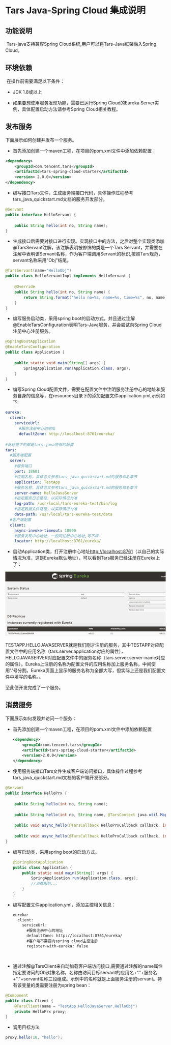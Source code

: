 # Tars Java-Spring Cloud 集成说明

## 功能说明

​       Tars-java支持兼容Spring Cloud系统,用户可以将Tars-Java框架融入Spring Cloud。

## 环境依赖

​       在操作前需要满足以下条件：

- JDK 1.8或以上

- 如果要想使用服务发现功能，需要已运行Spring Cloud的Eureka Server实例，具体配置启动方法请参考Spring Cloud相关教程。

## 发布服务

  下面展示如何创建并发布一个服务。

- 首先添加创建一个maven工程，在项目的pom.xml文件中添加依赖配置：

```xml
<dependency>
    <groupId>com.tencent.tars</groupId>
    <artifactId>tars-spring-cloud-starter</artifactId>
    <version> 2.0.0</version>
</dependency>
```

- 编写接口Tars文件，生成服务端接口代码，具体操作过程参考tars_java_quickstart.md文档的服务开发部分。

```java
@Servant
public interface HelloServant {

	public String hello(int no, String name);          
}
```

- 生成接口后需要对接口进行实现。实现接口中的方法，之后对整个实现类添加@TarsServant注解，该注解表明被修饰的类是一个Tars Servant，并需要在注解中表明该Servant名称，作为客户端调用Servant的标识,按照Tars规范，servant名称采用"Obj"结尾。

```java
@TarsServant(name="HelloObj")
public class HelloServantImpl implements HelloServant {

    @Override
    public String hello(int no, String name) {
        return String.format("hello no=%s, name=%s, time=%s", no, name,     System.currentTimeMillis());
    }
}
```

- 编写服务启动类，采用spring boot的启动方式，并且通过注解@EnableTarsConfiguration表明Tars-Java服务，并会尝试向Spring Cloud注册中心注册服务。


```java
@SpringBootApplication
@EnableTarsConfiguration
public class Application {

    public static void main(String[] args) {
        SpringApplication.run(Application.class, args);
    }
}
```
- 编写Spring Cloud配置文件，需要在配置文件中注明服务注册中心的地址和服务自身的信息等，在resources目录下的添加配置文件application.yml,示例如下:


```yml
eureka:
  client:
    serviceUrl:
      #服务注册中心的地址
	  defaultZone: http://localhost:8761/eureka/

#此标签下的都是tars-java特有的配置
tars:    
  #服务端配置
  server:
    #服务端口
    port: 18601 
    #应用名称，具体含义参考tars_java_quickstart.md的服务命名章节
    application: TestApp
    #服务名称，具体含义参考tars_java_quickstart.md的服务命名章节
    server-name: HelloJavaServer
    #指定服务日志路径，以实际情况为准
    log-path: /usr/local/tars-eureka-test/bin/log
    #指定数据文件路径，以实际情况为准
    data-path: /usr/local/tars-eureka-test/data
  #客户端配置
  client:
    async-invoke-timeout: 10000
    #服务发现中心地址，一般同注册中心地址,可不填
    locator: http://localhost:8761/eureka/
```
- 启动Application类，打开注册中心地址[http://localhost:8761](http://localhost:8761/)（以自己的实际情况为准，这是Eureka默认地址），可以看到Tars服务已经注册在Eureka上了：

![eureka-tars-java](images/eureka-tars-java.png)

 TESTAPP.HELLOJAVASERVER就是我们刚才注册的服务，其中TESTAPP对应配置文件中的应用名称（tars.server.application对应的属性），HELLOJAVASERVER对应配置文件中的服务名称（tars.server.server-name对应的属性）。Eureka上注册的名称为配置文件的应用名称加上服务名称，中间使用'.'号分割。Eureka页面上显示的服务名称为全部大写，但实际上还是我们配置文件中填写的名称。。

至此便开发完成了一个服务。

## 消费服务

下面展示如何发现并访问一个服务：

- 首先添加创建一个maven工程，在项目的pom.xml文件中添加依赖配置

  ```xml
  <dependency>
      <groupId>com.tencent.tars</groupId>
      <artifactId>tars-spring-cloud-starter</artifactId>
      <version>2.0.0</version>
  </dependency>
  ```


- 使用服务端接口Tars文件生成客户端访问接口，具体操作过程参考tars_java_quickstart.md文档的客户端开发部分。


```java
@Servant
public interface HelloPrx {

	public String hello(int no, String name);

	public String hello(int no, String name, @TarsContext java.util.Map<String, String> ctx);

	public void async_hello(@TarsCallback HelloPrxCallback callback, int no, String name);

	public void async_hello(@TarsCallback HelloPrxCallback callback, int no, String name, @TarsContext java.util.Map<String, String> ctx);
}
```

- 编写启动类，采用spring boot的启动方式。

  ```java
  @SpringBootApplication
  public class Application {
      public static void main(String[] args) {
          SpringApplication.run(Application.class, args);
          //消费服务...
      }
  }
  ```

- 编写配置文件application.yml，添加主控相关信息：

  ```
  eureka:
    client:
      serviceUrl:
        #服务注册中心的地址
        defaultZone: http://localhost:8761/eureka/
        #客户端不需要向spring cloud主控注册
        register-with-eureka: false
  ```

  ​

- 通过注解@TarsClient来自动加载客户端访问接口,需要通过注解的name属性指定要访问的Obj对象名称，名称由访问目标servant的应用名+“.”+服务名+"."+servant名称三段组成。示例中的名称就是上面服务注册的servant。持有该变量的类需要注册为spring bean：

```java
@Component
public class Client {
    @TarsClient(name = "TestApp.HelloJavaServer.HelloObj")
    private HelloPrx proxy;
}
```

- 调用目标方法


```java
proxy.hello(10, "hello");
```

